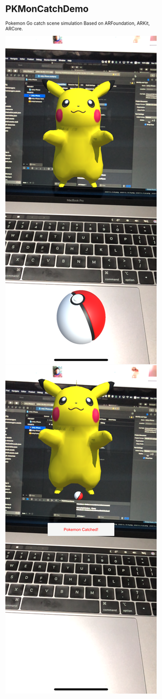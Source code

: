 # PKMonCatchDemo
Pokemon Go catch scene simulation
Based on ARFoundation, ARKit, ARCore.

![01](https://github.com/HKyang07/PKMonCatchDemo/blob/main/ScreenShots/IMG_0148.PNG)
![02](https://github.com/HKyang07/PKMonCatchDemo/blob/main/ScreenShots/IMG_0149.PNG)
